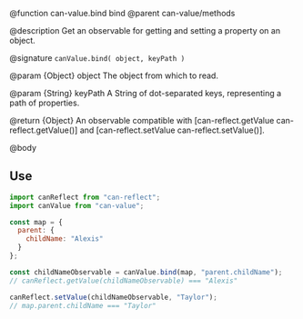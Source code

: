 @function can-value.bind bind
@parent can-value/methods

@description Get an observable for getting and setting a property on an object.

@signature `canValue.bind( object, keyPath )`

  @param {Object} object The object from which to read.

  @param {String} keyPath A String of dot-separated keys, representing a path of properties.

  @return {Object} An observable compatible with [can-reflect.getValue can-reflect.getValue()]
  and [can-reflect.setValue can-reflect.setValue()].

@body

## Use

```js
import canReflect from "can-reflect";
import canValue from "can-value";

const map = {
  parent: {
    childName: "Alexis"
  }
};

const childNameObservable = canValue.bind(map, "parent.childName");
// canReflect.getValue(childNameObservable) === "Alexis"

canReflect.setValue(childNameObservable, "Taylor");
// map.parent.childName === "Taylor"
```
